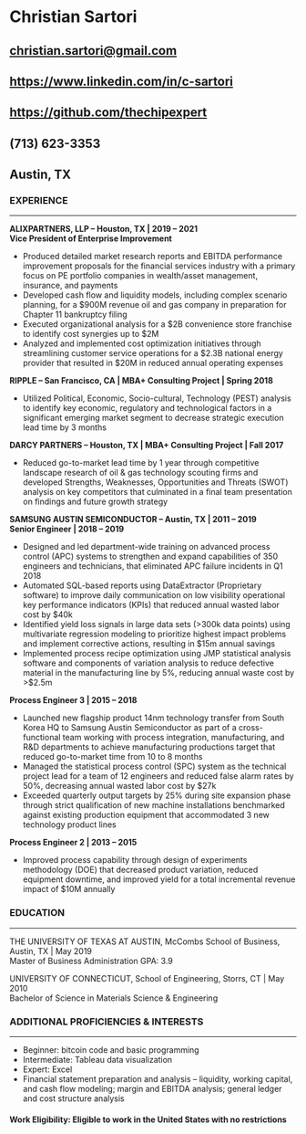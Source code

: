 # Christian Sartori

## christian.sartori@gmail.com
## https://www.linkedin.com/in/c-sartori
## https://github.com/thechipexpert
## (713) 623-3353
## Austin, TX

### EXPERIENCE
***
**ALIXPARTNERS, LLP – Houston, TX | 2019 – 2021**\
**Vice President of Enterprise Improvement**
*	Produced detailed market research reports and EBITDA performance improvement proposals for the financial services industry with a primary focus on PE portfolio companies in wealth/asset management, insurance, and payments
*	Developed cash flow and liquidity models, including complex scenario planning, for a $900M revenue oil and gas company in preparation for Chapter 11 bankruptcy filing
*	Executed organizational analysis for a $2B convenience store franchise to identify cost synergies up to $2M
*	Analyzed and implemented cost optimization initiatives through streamlining customer service operations for a $2.3B national energy provider that resulted in $20M in reduced annual operating expenses 


**RIPPLE – San Francisco, CA | MBA+ Consulting Project | Spring 2018**
*	Utilized Political, Economic, Socio-cultural, Technology (PEST) analysis to identify key economic, regulatory and technological factors in a significant emerging market segment to decrease strategic execution lead time by 3 months

**DARCY PARTNERS – Houston, TX | MBA+ Consulting Project | Fall 2017**
*	Reduced go-to-market lead time by 1 year through competitive landscape research of oil & gas technology scouting firms and developed Strengths, Weaknesses, Opportunities and Threats (SWOT) analysis on key competitors that culminated in a final team presentation on findings and future growth strategy

**SAMSUNG AUSTIN SEMICONDUCTOR – Austin, TX |	2011 – 2019**\
**Senior Engineer | 2018 – 2019**
*	Designed and led department-wide training on advanced process control (APC) systems to strengthen and expand capabilities of 350 engineers and technicians, that eliminated APC failure incidents in Q1 2018
*	Automated SQL-based reports using DataExtractor (Proprietary software) to improve daily communication on low visibility operational key performance indicators (KPIs) that reduced annual wasted labor cost by $40k
*	Identified yield loss signals in large data sets (>300k data points) using multivariate regression modeling to prioritize highest impact problems and implement corrective actions, resulting in $15m annual savings
*	Implemented process recipe optimization using JMP statistical analysis software and components of variation analysis to reduce defective material in the manufacturing line by 5%, reducing annual waste cost by >$2.5m 

**Process Engineer 3 | 2015 – 2018**
*	Launched new flagship product 14nm technology transfer from South Korea HQ to Samsung Austin Semiconductor as part of a cross-functional team working with process integration, manufacturing, and R&D departments to achieve manufacturing productions target that reduced go-to-market time from 10 to 8 months
*	Managed the statistical process control (SPC) system as the technical project lead for a team of 12 engineers and reduced false alarm rates by 50%, decreasing annual wasted labor cost by $27k
* Exceeded quarterly output targets by 25% during site expansion phase through strict qualification of new machine installations benchmarked against existing production equipment that accommodated 3 new technology product lines

**Process Engineer 2 | 2013 – 2015**
*	Improved process capability through design of experiments methodology (DOE) that decreased product variation, reduced equipment downtime, and improved yield for a total incremental revenue impact of $10M annually

### EDUCATION
***
THE UNIVERSITY OF TEXAS AT AUSTIN, McCombs School of Business, Austin, TX | May 2019 \
Master of Business Administration	GPA: 3.9

UNIVERSITY OF CONNECTICUT, School of Engineering, Storrs, CT | May 2010 \
Bachelor of Science in Materials Science & Engineering

### ADDITIONAL PROFICIENCIES & INTERESTS
***
* Beginner: bitcoin code and basic programming
* Intermediate: Tableau data visualization
* Expert: Excel
*	Financial statement preparation and analysis – liquidity, working capital, and cash flow modeling; margin and EBITDA analysis; general ledger and cost structure analysis

#### **Work Eligibility: Eligible to work in the United States with no restrictions**

